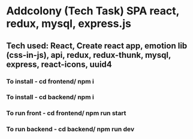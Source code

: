 # Addcolony (Tech Task) SPA react, redux, mysql, express.js

## Tech used: React, Create react app, emotion lib (css-in-js), api, redux, redux-thunk, mysql, express, react-icons, uuid4

### To install - cd frontend/ npm i
### To install - cd backend/ npm i

### To run front - cd frontend/ npm run start
### To run backend - cd backend/ npm run dev
